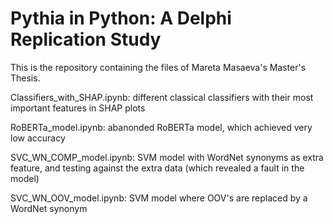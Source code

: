 # Pythia in Python: A Delphi Replication Study

This is the repository containing the files of Mareta Masaeva's Master's Thesis.

Classifiers_with_SHAP.ipynb:  different classical classifiers with their most important features in SHAP plots

RoBERTa_model.ipynb:          abanonded RoBERTa model, which achieved very low accuracy

SVC_WN_COMP_model.ipynb:      SVM model with WordNet synonyms as extra feature, and testing against the extra data (which revealed a fault in the model)

SVC_WN_OOV_model.ipynb:       SVM model where OOV's are replaced by a WordNet synonym
